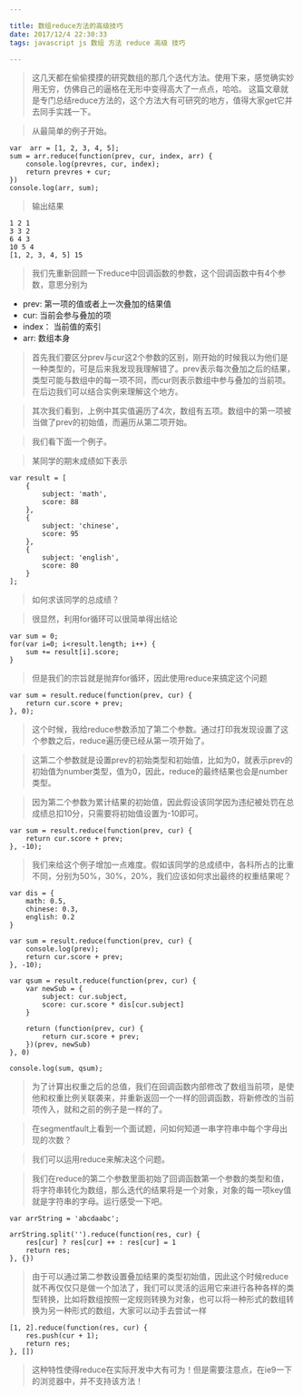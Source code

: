 ```yaml
---

title: 数组reduce方法的高级技巧
date: 2017/12/4 22:30:33  
tags: javascript js 数组 方法 reduce 高级 技巧

---
```


> 这几天都在偷偷摸摸的研究数组的那几个迭代方法。使用下来，感觉确实妙用无穷，仿佛自己的逼格在无形中变得高大了一点点，哈哈。
> 这篇文章就是专门总结reduce方法的，这个方法大有可研究的地方，值得大家get它并去同手实践一下。

<!-- more -->

> 从最简单的例子开始。

```
var  arr = [1, 2, 3, 4, 5];
sum = arr.reduce(function(prev, cur, index, arr) {
    console.log(prevres, cur, index);
    return prevres + cur;
})
console.log(arr, sum);
```

> 输出结果

```
1 2 1
3 3 2
6 4 3
10 5 4
[1, 2, 3, 4, 5] 15
```

> 我们先重新回顾一下reduce中回调函数的参数，这个回调函数中有4个参数，意思分别为

- prev: 第一项的值或者上一次叠加的结果值
- cur: 当前会参与叠加的项
- index： 当前值的索引
- arr: 数组本身

> 首先我们要区分prev与cur这2个参数的区别，刚开始的时候我以为他们是一种类型的，可是后来我发现我理解错了。prev表示每次叠加之后的结果，类型可能与数组中的每一项不同，而cur则表示数组中参与叠加的当前项。在后边我们可以结合实例来理解这个地方。

> 其次我们看到，上例中其实值遍历了4次，数组有五项。数组中的第一项被当做了prev的初始值，而遍历从第二项开始。

> 我们看下面一个例子。

> 某同学的期末成绩如下表示

```
var result = [
    {
        subject: 'math',
        score: 88
    },
    {
        subject: 'chinese',
        score: 95
    },
    {
        subject: 'english',
        score: 80
    }
];
```

> 如何求该同学的总成绩？

> 很显然，利用for循环可以很简单得出结论

```
var sum = 0;
for(var i=0; i<result.length; i++) {
    sum += result[i].score;
}
```

> 但是我们的宗旨就是抛弃for循环，因此使用reduce来搞定这个问题

```
var sum = result.reduce(function(prev, cur) {
    return cur.score + prev;
}, 0);
```

> 这个时候，我给reduce参数添加了第二个参数。通过打印我发现设置了这个参数之后，reduce遍历便已经从第一项开始了。

> 这第二个参数就是设置prev的初始类型和初始值，比如为0，就表示prev的初始值为number类型，值为0，因此，reduce的最终结果也会是number类型。

> 因为第二个参数为累计结果的初始值，因此假设该同学因为违纪被处罚在总成绩总扣10分，只需要将初始值设置为-10即可。

```
var sum = result.reduce(function(prev, cur) {
    return cur.score + prev;
}, -10);
```

> 我们来给这个例子增加一点难度。假如该同学的总成绩中，各科所占的比重不同，分别为50%，30%，20%，我们应该如何求出最终的权重结果呢？

```
var dis = {
    math: 0.5,
    chinese: 0.3,
    english: 0.2
}

var sum = result.reduce(function(prev, cur) {
    console.log(prev);
    return cur.score + prev;
}, -10);

var qsum = result.reduce(function(prev, cur) {
    var newSub = {
        subject: cur.subject,
        score: cur.score * dis[cur.subject]
    }

    return (function(prev, cur) {
        return cur.score + prev;
    })(prev, newSub)
}, 0)

console.log(sum, qsum);
```

> 为了计算出权重之后的总值，我们在回调函数内部修改了数组当前项，是使他和权重比例关联袭来，并重新返回一个一样的回调函数，将新修改的当前项传入，就和之前的例子是一样的了。

> 在segmentfault上看到一个面试题，问如何知道一串字符串中每个字母出现的次数？

> 我们可以运用reduce来解决这个问题。

> 我们在reduce的第二个参数里面初始了回调函数第一个参数的类型和值，将字符串转化为数组，那么迭代的结果将是一个对象，对象的每一项key值就是字符串的字母。运行感受一下吧。

```
var arrString = 'abcdaabc';

arrString.split('').reduce(function(res, cur) {
    res[cur] ? res[cur] ++ : res[cur] = 1
    return res;
}, {})
```

> 由于可以通过第二参数设置叠加结果的类型初始值，因此这个时候reduce就不再仅仅只是做一个加法了，我们可以灵活的运用它来进行各种各样的类型转换，比如将数组按照一定规则转换为对象，也可以将一种形式的数组转换为另一种形式的数组，大家可以动手去尝试一样

```
[1, 2].reduce(function(res, cur) { 
    res.push(cur + 1); 
    return res; 
}, [])
```

> 这种特性使得reduce在实际开发中大有可为！但是需要注意点，在ie9一下的浏览器中，并不支持该方法！